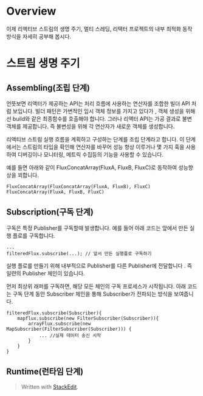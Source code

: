 # Overview

이제 리액티브 스트림의 생명 주기, 멀티 스레딩, 리택터 프로젝트의 내부 최적화 동작 방식을 자세히 공부해 봅시다. 


# 스트림 생명 주기

## Assembling(조립 단계)

언뜻보면 리액터가 제공하는 API는 처리 흐름에 사용하는 연산자를 조합한 빌더 API 처럼 보입니다. 빌더 패턴은 가변적인 임시 객체 정보를 가지고 있다가 , 객체 생성을 위해선 build와 같은 최종함수를 호출해야 합니다. 그러나 리액터 API는 가공 결과로 불변 객체를 제공합니다. 즉 불변성을 위해 각 연산자가 새로운 객체를 생성합니다. 

리액티브 스트림 실행 흐름을 계획하고 구성하는 단계를 조립 단계라고 합니다. 이 단계에서는 스트림의 타입을 확인해 연산자를 바꾸어 성능 향상 이루거나 몇 가지 훅을 사용하여 디버깅이나 모니터링, 메트릭 수집등의 기능을 사용할 수 있습니다. 

예를 들면 아래와 같이 FluxConcatArray(FluxA, FluxB, FluxC)로 동작하여 성능향상을 꾀합니다.
```
FluxConcatArray(FluxConcatArray(FluxA, FluxB), FluxC)
FluxConcatArray(FluxA, FluxB, FluxC)
```

## Subscription(구독 단계)

구독은 특정 Publisher를 구독할때 발생합니다. 예를 들어 아래 코드는 앞에서 만든 실행 플로를 구독합니다. 

```
...
filteredFlux.subscribe(...); // 앞서 만든 실행플로 구독하기 
```

실행 플로를 만들기 위해 내부적으로 Publisher를 다른 Publisher에 전달합니다 . 즉 일련의 Publisher 체인이 있습니다.

먼저 최상위 래퍼를 구독하면, 해당 모든 체인의 구독 프로세스가 시작됩니다. 아래 코드는 구독 단계 동안 Subscriber 체인을 통해 Subscriber가 전파되는 방식을 보여줍니다.

```
filteredFlux.subscribe(Subscriber){
	mapflux.subscribe(new FilterSubscriber(Subscriber)){
		arrayFlux.subscribe(new MapSubscriber(FilterSubscriber(Subscriber))) {
			... //실제 데이터 송신 시작
		}
	}
}
```

## Runtime(런타임 단계)






> Written with [StackEdit](https://stackedit.io/).
<!--stackedit_data:
eyJoaXN0b3J5IjpbMTM4MzU1ODY1LDEyNTM2ODY2MTNdfQ==
-->